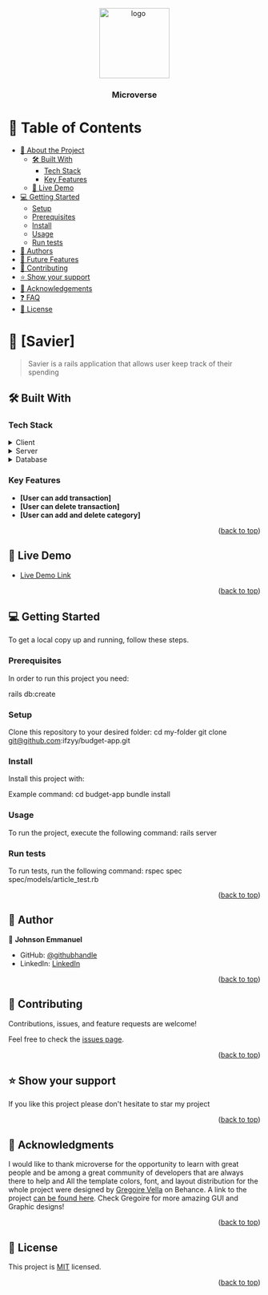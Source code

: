 <a name="readme-top"></a>

<div align="center">

  <img src="murple_logo.png" alt="logo" width="140"  height="auto" />
  <br/>

  <h3>Microverse</h3>

</div>

# 📗 Table of Contents

- [📖 About the Project](#about-project)
  - [🛠 Built With](#built-with)
    - [Tech Stack](#tech-stack)
    - [Key Features](#key-features)
  - [🚀 Live Demo](#live-demo)
- [💻 Getting Started](#getting-started)
  - [Setup](#setup)
  - [Prerequisites](#prerequisites)
  - [Install](#install)
  - [Usage](#usage)
  - [Run tests](#run-tests)
- [👥 Authors](#authors)
- [🔭 Future Features](#future-features)
- [🤝 Contributing](#contributing)
- [⭐️ Show your support](#support)
- [🙏 Acknowledgements](#acknowledgements)
- [❓ FAQ](#faq)
- [📝 License](#license)


# 📖 [Savier] <a name="about-project"></a>

> Savier is a rails application that allows user keep track of their spending


## 🛠 Built With <a name="built-with"></a>

### Tech Stack <a name="tech-stack"></a>


<details>
  <summary>Client</summary>
  <ul>
    <li><a href="https://getbootstrap.com/">Bootstrap</a></li>
       <li><a href="https://yarnpkg.com/">Yarn</a></li>
  </ul>
</details>

<details>
  <summary>Server</summary>
  <ul>
   <li><a href="https://www.ruby-lang.org/en/">Ruby</a></li>
          <li><a href="https://nodejs.org/en/">node</a></li>
  </ul>
</details>

<details>
<summary>Database</summary>
  <ul>
   <li><a href="https://www.postgresql.org/">Postgresql</a></li>
  </ul>
</details>


### Key Features <a name="key-features"></a>

- **[User can add transaction]**
- **[User can delete transaction]**
- **[User can add and delete category]**

<p align="right">(<a href="#readme-top">back to top</a>)</p>

## 🚀 Live Demo <a name="live-demo"></a>


- [Live Demo Link](https://savier.onrender.com)

<p align="right">(<a href="#readme-top">back to top</a>)</p>


## 💻 Getting Started <a name="getting-started"></a>


To get a local copy up and running, follow these steps.

### Prerequisites

In order to run this project you need:

rails db:create


### Setup

Clone this repository to your desired folder:
  cd my-folder
  git clone git@github.com:ifzyy/budget-app.git

### Install

Install this project with:

Example command:
cd budget-app
  bundle install

### Usage

To run the project, execute the following command:  rails server

### Run tests

To run tests, run the following command: rspec spec spec/models/article_test.rb

<p align="right">(<a href="#readme-top">back to top</a>)</p>


## 👥 Author <a name="authors"></a>


👤 **Johnson Emmanuel**

- GitHub: [@githubhandle](https://github.com/ifzyy)
- LinkedIn: [LinkedIn](https://www.linkedin.com/in/johnson-emmanuel)


<p align="right">(<a href="#readme-top">back to top</a>)</p>

## 🤝 Contributing <a name="contributing"></a>

Contributions, issues, and feature requests are welcome!

Feel free to check the [issues page](../../issues/).

<p align="right">(<a href="#readme-top">back to top</a>)</p>

## ⭐️ Show your support <a name="support"></a>

If you like this project please don't hesitate to star my project

<p align="right">(<a href="#readme-top">back to top</a>)</p>


## 🙏 Acknowledgments <a name="acknowledgements"></a>

I would like to thank microverse for the opportunity to learn with great people and be among a great community of developers that are always there to help and All the template colors, font, and layout distribution for the whole project were designed by [Gregoire Vella](https://www.behance.net/gregoirevella) on Behance. A link to the project [can be found here](https://www.behance.net/gallery/19759151/Snapscan-iOs-design-and-branding?tracking_source=). Check Gregoire for more amazing GUI and Graphic designs!

<p align="right">(<a href="#readme-top">back to top</a>)</p>


## 📝 License <a name="license"></a>

This project is [MIT](./LICENSE) licensed.


<p align="right">(<a href="#readme-top">back to top</a>)</p>
